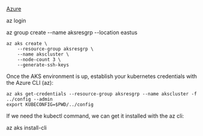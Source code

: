 [Azure](https://docs.microsoft.com/en-us/cli/azure/install-azure-cli)

az login

az group create --name aksresgrp --location eastus
```
az aks create \
    --resource-group aksresgrp \
    --name akscluster \
    --node-count 3 \
    --generate-ssh-keys
```

Once the AKS environment is up, establish your kubernetes credentials with the Azure CLI (az):
```
az aks get-credentials --resource-group aksresgrp --name akscluster -f ../config --admin
export KUBECONFIG=$PWD/../config
```
If we need the kubectl command, we can get it installed with the az cli:

az aks install-cli
